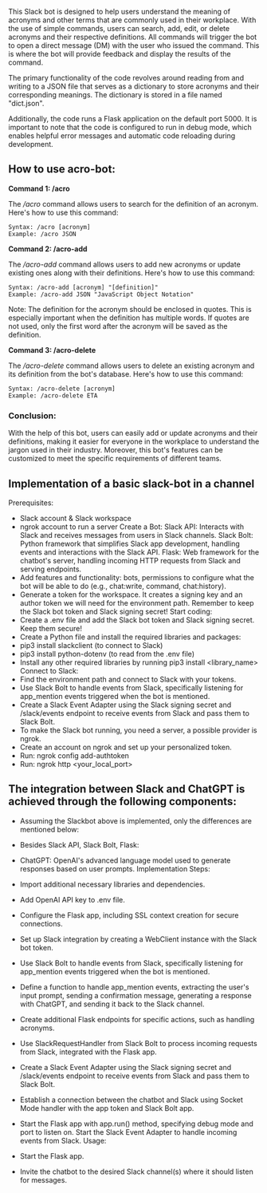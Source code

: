 This Slack bot is designed to help users understand the meaning of acronyms and other terms that are commonly used in their workplace. With the use of simple commands, users can search, add, edit, or delete acronyms and their respective definitions. All commands will trigger the bot to open a direct message (DM) with the user who issued the command. This is where the bot will provide feedback and display the results of the command.

The primary functionality of the code revolves around reading from and writing to a JSON file that serves as a dictionary to store acronyms and their corresponding meanings. The dictionary is stored in a file named "dict.json".

Additionally, the code runs a Flask application on the default port 5000. It is important to note that the code is configured to run in debug mode, which enables helpful error messages and automatic code reloading during development.

## How to use acro-bot:
**Command 1: /acro**
  
The _/acro_ command allows users to search for the definition of an acronym. Here's how to use this command:
```
Syntax: /acro [acronym]
Example: /acro JSON
```
**Command 2: /acro-add**

The _/acro-add_ command allows users to add new acronyms or update existing ones along with their definitions. Here's how to use this command:
```
Syntax: /acro-add [acronym] "[definition]"
Example: /acro-add JSON "JavaScript Object Notation"
```
Note: The definition for the acronym should be enclosed in quotes. This is especially important when the definition has multiple words. If quotes are not used, only the first word after the acronym will be saved as the definition.

**Command 3: /acro-delete**

The _/acro-delete_ command allows users to delete an existing acronym and its definition from the bot's database. Here's how to use this command:
```
Syntax: /acro-delete [acronym]
Example: /acro-delete ETA
```
### Conclusion:
With the help of this bot, users can easily add or update acronyms and their definitions, making it easier for everyone in the workplace to understand the jargon used in their industry. Moreover, this bot's features can be customized to meet the specific requirements of different teams.

## Implementation of a basic slack-bot in a channel
Prerequisites:
- Slack account & Slack workspace
- ngrok account to run a server
Create a Bot:
Slack API: Interacts with Slack and receives messages from users in Slack channels.
Slack Bolt: Python framework that simplifies Slack app development, handling events and interactions with the Slack API.
Flask: Web framework for the chatbot's server, handling incoming HTTP requests from Slack and serving endpoints.
- Add features and functionality: bots, permissions to configure what the bot will be able to do (e.g., chat:write, command, chat:history).
- Generate a token for the workspace. It creates a signing key and an author token we will need for the environment path. Remember to keep the Slack bot token and Slack signing secret!
Start coding:
- Create a .env file and add the Slack bot token and Slack signing secret. Keep them secure!
- Create a Python file and install the required libraries and packages:
- pip3 install slackclient (to connect to Slack)
- pip3 install python-dotenv (to read from the .env file)
- Install any other required libraries by running pip3 install <library_name>
Connect to Slack:
- Find the environment path and connect to Slack with your tokens.
- Use Slack Bolt to handle events from Slack, specifically listening for app_mention events triggered when the bot is mentioned.
- Create a Slack Event Adapter using the Slack signing secret and /slack/events endpoint to receive events from Slack and pass them to Slack Bolt.
- To make the Slack bot running, you need a server, a possible provider is ngrok.
- Create an account on ngrok and set up your personalized token.
- Run: ngrok config add-authtoken <token>
- Run: ngrok http <your_local_port>

## The integration between Slack and ChatGPT is achieved through the following components:

- Assuming the Slackbot above is implemented, only the differences are mentioned below:
- Besides Slack API, Slack Bolt, Flask:
- ChatGPT: OpenAI's advanced language model used to generate responses based on user prompts.
Implementation Steps:

- Import additional necessary libraries and dependencies.
- Add OpenAI API key to .env file.
- Configure the Flask app, including SSL context creation for secure connections.
- Set up Slack integration by creating a WebClient instance with the Slack bot token.
- Use Slack Bolt to handle events from Slack, specifically listening for app_mention events triggered when the bot is mentioned.
- Define a function to handle app_mention events, extracting the user's input prompt, sending a confirmation message, generating a response with ChatGPT, and sending it back to the Slack channel.
- Create additional Flask endpoints for specific actions, such as handling acronyms.
- Use SlackRequestHandler from Slack Bolt to process incoming requests from Slack, integrated with the Flask app.
- Create a Slack Event Adapter using the Slack signing secret and /slack/events endpoint to receive events from Slack and pass them to Slack Bolt.
- Establish a connection between the chatbot and Slack using Socket Mode handler with the app token and Slack Bolt app.
- Start the Flask app with app.run() method, specifying debug mode and port to listen on. Start the Slack Event Adapter to handle incoming events from Slack.
Usage:
- Start the Flask app.
- Invite the chatbot to the desired Slack channel(s) where it should listen for messages.

